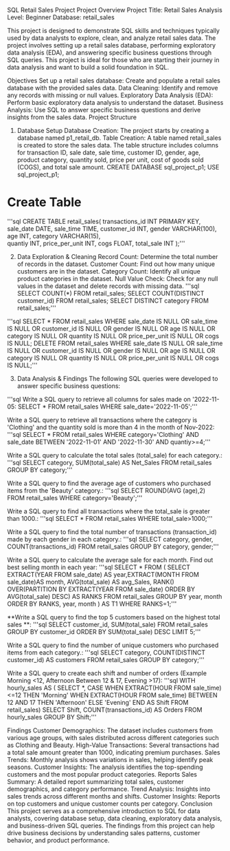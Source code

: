 SQL Retail Sales Project
Project Overview
Project Title: Retail Sales Analysis
Level: Beginner
Database: retail_sales

This project is designed to demonstrate SQL skills and techniques typically used by data analysts to explore, clean, and analyze retail sales data. The project involves setting up a retail sales database, performing exploratory data analysis (EDA), and answering specific business questions through SQL queries. This project is ideal for those who are starting their journey in data analysis and want to build a solid foundation in SQL.

Objectives
Set up a retail sales database: Create and populate a retail sales database with the provided sales data.
Data Cleaning: Identify and remove any records with missing or null values.
Exploratory Data Analysis (EDA): Perform basic exploratory data analysis to understand the dataset.
Business Analysis: Use SQL to answer specific business questions and derive insights from the sales data.
Project Structure
1. Database Setup
Database Creation: The project starts by creating a database named p1_retail_db.
Table Creation: A table named retail_sales is created to store the sales data. The table structure includes columns for transaction ID, sale date, sale time, customer ID, gender, age, product category, quantity sold, price per unit, cost of goods sold (COGS), and total sale amount.
CREATE DATABASE sql_project_p1;
USE sql_project_p1;

# Create Table
'''sql
CREATE TABLE retail_sales(
		transactions_id	INT PRIMARY KEY,
		sale_date DATE,
                sale_time TIME,
                customer_id INT,
                gender	VARCHAR(100),
                age	INT,
                category VARCHAR(15),	
                quantiy	INT,
                price_per_unit	INT,
                cogs FLOAT,
                total_sale INT
                );'''
  
2. Data Exploration & Cleaning
Record Count: Determine the total number of records in the dataset.
Customer Count: Find out how many unique customers are in the dataset.
Category Count: Identify all unique product categories in the dataset.
Null Value Check: Check for any null values in the dataset and delete records with missing data.
'''sql
SELECT COUNT(*) FROM retail_sales;
SELECT COUNT(DISTINCT customer_id) FROM retail_sales;
SELECT DISTINCT category FROM retail_sales;'''

'''sql
SELECT * FROM retail_sales
WHERE 
    sale_date IS NULL OR sale_time IS NULL OR customer_id IS NULL OR 
    gender IS NULL OR age IS NULL OR category IS NULL OR 
    quantity IS NULL OR price_per_unit IS NULL OR cogs IS NULL;
DELETE FROM retail_sales
WHERE 
    sale_date IS NULL OR sale_time IS NULL OR customer_id IS NULL OR 
    gender IS NULL OR age IS NULL OR category IS NULL OR 
    quantity IS NULL OR price_per_unit IS NULL OR cogs IS NULL;'''
    
3. Data Analysis & Findings
The following SQL queries were developed to answer specific business questions:

'''sql
Write a SQL query to retrieve all columns for sales made on '2022-11-05:
SELECT * FROM retail_sales
WHERE sale_date='2022-11-05';'''

Write a SQL query to retrieve all transactions where the category is 'Clothing' and the quantity sold is more than 4 in the month of Nov-2022:
'''sql
SELECT * FROM retail_sales
WHERE category='Clothing' AND sale_date BETWEEN '2022-11-01' AND '2022-11-30' AND quantiy>=4;'''

Write a SQL query to calculate the total sales (total_sale) for each category.:
'''sql
SELECT category, SUM(total_sale) AS Net_Sales FROM retail_sales
GROUP BY category;'''

Write a SQL query to find the average age of customers who purchased items from the 'Beauty' category.:
'''sql
SELECT ROUND(AVG (age),2) FROM retail_sales
WHERE category='Beauty';'''

Write a SQL query to find all transactions where the total_sale is greater than 1000.:
'''sql
SELECT * FROM retail_sales
WHERE total_sale>1000;'''

Write a SQL query to find the total number of transactions (transaction_id) made by each gender in each category.:
'''sql
SELECT category, gender, COUNT(transactions_id) FROM retail_sales
GROUP BY category, gender;'''

Write a SQL query to calculate the average sale for each month. Find out best selling month in each year:
'''sql
SELECT * FROM (
SELECT EXTRACT(YEAR FROM sale_date) AS year,EXTRACT(MONTH FROM sale_date)AS month, AVG(total_sale) AS avg_Sales, RANK() OVER(PARTITION BY EXTRACT(YEAR FROM sale_date) ORDER BY AVG(total_sale) DESC) AS RANKS
FROM retail_sales
GROUP BY year, month
ORDER BY RANKS, year, month
) AS T1
WHERE RANKS=1;'''

**Write a SQL query to find the top 5 customers based on the highest total sales **:
'''sql
SELECT customer_id, SUM(total_sale) FROM retail_sales
GROUP BY customer_id
ORDER BY SUM(total_sale) DESC
LIMIT 5;'''

Write a SQL query to find the number of unique customers who purchased items from each category.:
'''sql
SELECT category, COUNT(DISTINCT customer_id) AS customers FROM retail_sales
GROUP BY category;'''

Write a SQL query to create each shift and number of orders (Example Morning <12, Afternoon Between 12 & 17, Evening >17):
'''sql
WITH hourly_sales
AS (
SELECT *,
	CASE
		WHEN EXTRACT(HOUR FROM sale_time) <=12 THEN 'Morning'
        WHEN EXTRACT(HOUR FROM sale_time) BETWEEN 12 AND 17 THEN 'Afternoon'
        ELSE 'Evening'
	END AS Shift
FROM retail_sales)
SELECT Shift, COUNT(transactions_id) AS Orders FROM hourly_sales
GROUP BY Shift;'''

Findings
Customer Demographics: The dataset includes customers from various age groups, with sales distributed across different categories such as Clothing and Beauty.
High-Value Transactions: Several transactions had a total sale amount greater than 1000, indicating premium purchases.
Sales Trends: Monthly analysis shows variations in sales, helping identify peak seasons.
Customer Insights: The analysis identifies the top-spending customers and the most popular product categories.
Reports
Sales Summary: A detailed report summarizing total sales, customer demographics, and category performance.
Trend Analysis: Insights into sales trends across different months and shifts.
Customer Insights: Reports on top customers and unique customer counts per category.
Conclusion
This project serves as a comprehensive introduction to SQL for data analysts, covering database setup, data cleaning, exploratory data analysis, and business-driven SQL queries. The findings from this project can help drive business decisions by understanding sales patterns, customer behavior, and product performance.
